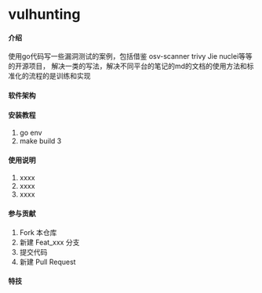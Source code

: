 # vulhunting

#### 介绍

使用go代码写一些漏洞测试的案例，包括借鉴 osv-scanner trivy Jie nuclei等等的开源项目，
解决一类的写法，解决不同平台的笔记的md的文档的使用方法和标准化的流程的是训练和实现

#### 软件架构



#### 安装教程

1. go env
2. make build
3

#### 使用说明

1.  xxxx
2.  xxxx
3.  xxxx

#### 参与贡献

1.  Fork 本仓库
2.  新建 Feat_xxx 分支
3.  提交代码
4.  新建 Pull Request


#### 特技

